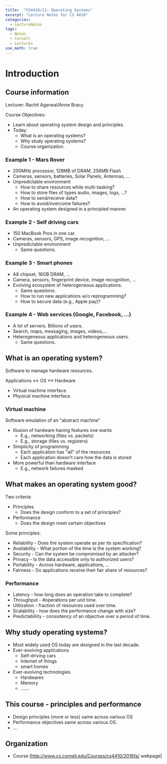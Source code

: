 ```yaml
---
title:  "CS4410/11: Operating Systems"
excerpt: "Lecture Notes for CS 4410"
categories:
  - LectureNotes
tags:
  - Notes
  - Cornell
  - Lectures
use_math: true
---
```


# Introduction

## Course information
Lecturer: Rachit Agarwal/Anne Bracy.

Course Objectives:
* Learn about operating system design and principles.
* Today:
    * What is an operating systems?
    * Why study operating systems?
    * Course organization.

### Example 1 - Mars Rover
* 200MHz processor, 128MB of DRAM, 256MB Flash
* Cameras, sensors, batteries, Solar Panels, Antennas, ...
* Unpredictable environment
    * How to share resources while multi-tasking?
    * How to store files of types audio, images, logs, ...?
    * How to send/receive data?
    * How to avoid/overcome failures?
* An operating system designed in a principled manner.

### Example 2 - Self driving cars
* 150 MacBook Pros in one car.
* Cameras, sensors, GPS, image recognition, ...
* Unpredictable environment
    * Same questions.

### Example 3 - Smart phones
* A8 chipset, 16GB DRAM, ...
* Camera, sensors, fingerprint device, image recognition, ...
* Evolving ecosystem of heterogeneous applications.
    * Same questions.
    * How to run new applications w/o reprogramming?
    * How to secure data (e.g., Apple pay)?

### Example 4 - Web services (Google, Facebook, ...)
* A lot of servers. Billions of users.
* Search, maps, messaging, images, videos,...
* Heterogeneous applications and heterogeneous users.
    * Same questions.

## What is an operating system?
Software to manage hardware resources.

Applications <-> OS <-> Hardware

* Virtual machine interface.
* Physical machine interface.

### Virtual machine
Software emulation of an "abstract machine"

* Illusion of hardware having features one wants
    * E.g., networking (files vs. packets)
    * E.g., storage (files vs. registers)
* Simplicity of programming
    * Each application has "all" of the resources
    * Each application doesn't care how the data is stored
* More powerful than hardware interface
    * E.g., network failures masked

## What makes an operating system good?
Two criteria:

* Principles
    * Does the design conform to a set of principles?
* Performance
    * Does the design meet certain objectives

Some principles:

* Reliability - Does the system operate as per its specification?
* Availability - What portion of the time is the system working?
* Security - Can the system be compromised by an attacker?
* Privacy - Is the data accessible only to authorized users?
* Portability - Across hardware, applications, ...
* Fairness - Do applications receive their fair share of resources?

### Performance
* Latency - how long does an operation take to complete?
* Throughput - #operations per unit time.
* Utilization - fraction of resources used over time.
* Scalability - how does the performance change with size?
* Predictabiliity - consistency of an objective over a period of time.

## Why study operating systems?
* Most widely used OS today are designed in the last decade.
* Ever-evolving applications
   * Self-driving cars
   * Internet of things
   * smart homes
* Ever-evolving technologies
   * Hardwares
   * Memory
   * .......

## This course - principles and performance
* Design principles (more or less) same across various OS
* Performance objectives same across various OS.
* ...

## Organization
* Course [http://www.cs.cornell.edu/Courses/cs4410/2016fa/ webpage]
